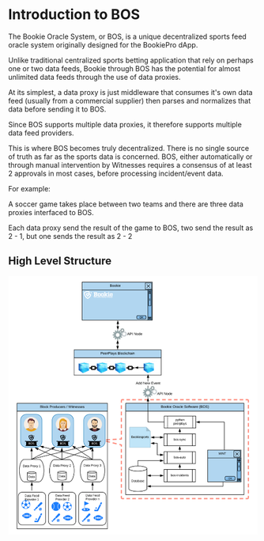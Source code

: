 # Introduction to BOS

The Bookie Oracle System, or BOS, is a unique decentralized sports feed oracle system originally designed for the BookiePro dApp.

Unlike traditional centralized sports betting application that rely on perhaps one or two data feeds, Bookie through BOS has the potential for almost unlimited data feeds through the use of data proxies.

At its simplest, a data proxy is just middleware that consumes it's own data feed \(usually from a commercial supplier\) then parses and normalizes that data before sending it to BOS.

Since BOS supports multiple data proxies, it therefore supports multiple data feed providers.

This is where BOS becomes truly decentralized. There is no single source of truth as far as the sports data is concerned. BOS, either automatically or through manual intervention by Witnesses requires a consensus of at least 2 approvals in most cases, before processing incident/event data.

For example:

A soccer game takes place between two teams and there are three data proxies interfaced to BOS.

Each data proxy send the result of the game to BOS, two send the result as 2 - 1, but one sends the result as 2 - 2











## High Level Structure

![](../.gitbook/assets/bos-flow.jpg)

## 


